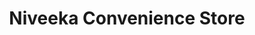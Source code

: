 ---
title: "Niveeka Convenience Store"
url: /cuyahoga-falls/niveeka-convenience-store/
shop: convenience
---